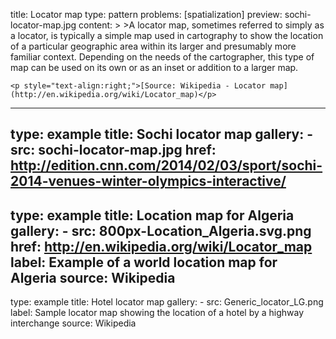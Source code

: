 title: Locator map
type: pattern
problems: [spatialization]
preview: sochi-locator-map.jpg
content: >
    >A locator map, sometimes referred to simply as a locator, is typically a simple map used in cartography to show the location of a particular geographic area within its larger and presumably more familiar context. Depending on the needs of the cartographer, this type of map can be used on its own or as an inset or addition to a larger map.
    
    
    <p style="text-align:right;">[Source: Wikipedia - Locator map](http://en.wikipedia.org/wiki/Locator_map)</p>
---
type: example
title: Sochi locator map
gallery:
    - src: sochi-locator-map.jpg
      href: http://edition.cnn.com/2014/02/03/sport/sochi-2014-venues-winter-olympics-interactive/
---
type: example
title: Location map for Algeria
gallery:
    - src: 800px-Location_Algeria.svg.png
      href: http://en.wikipedia.org/wiki/Locator_map
      label: Example of a world location map for Algeria
      source: Wikipedia
---
type: example
title: Hotel locator map
gallery:
    - src: Generic_locator_LG.png
      label: Sample locator map showing the location of a hotel by a highway interchange
      source: Wikipedia